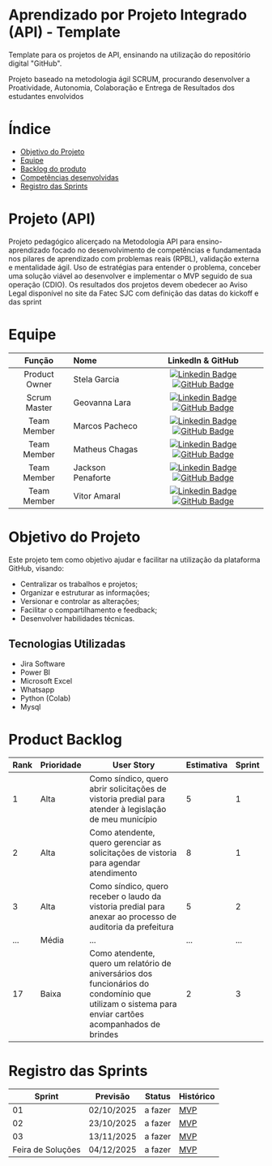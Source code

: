 # Aprendizado por Projeto Integrado (API) - Template

Template para os projetos de API, ensinando na utilização do repositório digital "GitHub". 

Projeto baseado na metodologia ágil SCRUM, procurando desenvolver a Proatividade, Autonomia, Colaboração e Entrega de Resultados dos estudantes envolvidos

# Índice
* [Objetivo do Projeto](#objetivo-do-projeto)
* [Equipe](#Equipe)
* [Backlog do produto](https://github.com/Jacksonpenaforte/API_1LOG/blob/main/backlog_documentacao.zip)
* [Competências desenvolvidas](#competências-desenvolvidas)
* [Registro das Sprints](#Registro-das-Sprints)


# Projeto (API) 
Projeto pedagógico alicerçado na Metodologia API para ensino-aprendizado focado no desenvolvimento de competências e fundamentada nos pilares de aprendizado com problemas reais (RPBL), validação externa e mentalidade ágil. 
Uso de estratégias para entender o problema, conceber uma solução viável ao desenvolver e implementar o MVP seguido de sua operação (CDIO). 
Os resultados dos projetos devem obedecer ao Aviso Legal disponível no site da Fatec SJC com definição das datas do kickoff e das sprint

# Equipe
|    Função     | Nome                                  |                                                                                                                                                      LinkedIn & GitHub                                                                                                                                                      |
| :-----------: | :------------------------------------ | :-------------------------------------------------------------------------------------------------------------------------------------------------------------------------------------------------------------------------------------------------------------------------------------------------------------------------: |
| Product Owner |   Stela Garcia        |     [![Linkedin Badge](https://img.shields.io/badge/Linkedin-blue?style=flat-square&logo=Linkedin&logoColor=white)](https://www.linkedin.com/in/) [![GitHub Badge](https://img.shields.io/badge/GitHub-111217?style=flat-square&logo=github&logoColor=white)](https://github.com/stelaeduarda21-stack)              |
| Scrum Master  | Geovanna Lara |      [![Linkedin Badge](https://img.shields.io/badge/Linkedin-blue?style=flat-square&logo=Linkedin&logoColor=white)](https://www.linkedin.com/in/geovannalara1?utm_source=share&utm_campaign=share_via&utm_content=profile&utm_medium=android_app) [![GitHub Badge](https://img.shields.io/badge/GitHub-111217?style=flat-square&logo=github&logoColor=white)](https://github.com/geovannalara619-cmd)     |
| Team Member   | Marcos Pacheco             |         [![Linkedin Badge](https://img.shields.io/badge/Linkedin-blue?style=flat-square&logo=Linkedin&logoColor=white)](https://www.linkedin.com/in/) [![GitHub Badge](https://img.shields.io/badge/GitHub-111217?style=flat-square&logo=github&logoColor=white)](https://github.com/)        |
|  Team Member  | Matheus Chagas                |         [![Linkedin Badge](https://img.shields.io/badge/Linkedin-blue?style=flat-square&logo=Linkedin&logoColor=white)](https://www.linkedin.com/in/) [![GitHub Badge](https://img.shields.io/badge/GitHub-111217?style=flat-square&logo=github&logoColor=white)](https://github.com/chagas180689)        |
|  Team Member  | Jackson Penaforte                 |   [![Linkedin Badge](https://img.shields.io/badge/Linkedin-blue?style=flat-square&logo=Linkedin&logoColor=white)](https://www.linkedin.com/in/jackson-penaforte-53901089?utm_source=share&utm_campaign=share_via&utm_content=profile&utm_medium=android_app) [![GitHub Badge](https://img.shields.io/badge/GitHub-111217?style=flat-square&logo=github&logoColor=white)](https://github.com/Jacksonpenaforte)   |
|  Team Member  | Vitor Amaral      |           [![Linkedin Badge](https://img.shields.io/badge/Linkedin-blue?style=flat-square&logo=Linkedin&logoColor=white)](https://www.linkedin.com/in/vitor-amaral-szabo-b533b6339/) [![GitHub Badge](https://img.shields.io/badge/GitHub-111217?style=flat-square&logo=github&logoColor=white)](https://github.com/szaboamaral-design)    


# Objetivo do Projeto
Este projeto tem como objetivo ajudar e facilitar na utilização da plataforma GitHub, visando:
* Centralizar os trabalhos e projetos;
* Organizar e estruturar as informações;
* Versionar e controlar as alterações;
* Facilitar o compartilhamento e feedback;
* Desenvolver habilidades técnicas.


## Tecnologias Utilizadas

* Jira Software
* Power BI
* Microsoft Excel
* Whatsapp
* Python (Colab)
* Mysql



# Product Backlog

| Rank | Prioridade | User Story                                                                                                                                              | Estimativa | Sprint |
|------|------------|---------------------------------------------------------------------------------------------------------------------------------------------------------|------------|--------|
| 1    | Alta       | Como síndico, quero abrir solicitações de vistoria predial para atender à legislação de meu município                                                    | 5          | 1      |
| 2    | Alta       | Como atendente, quero gerenciar as solicitações de vistoria para agendar atendimento                                                                    | 8          | 1      |
| 3    | Alta       | Como síndico, quero receber o laudo da vistoria predial para anexar ao processo de auditoria da prefeitura                                               | 5          | 2      |
| ...  | Média      | ...                                                                                                                                                     | ...        | ...    |
| 17   | Baixa      | Como atendente, quero um relatório de aniversários dos funcionários do condomínio que utilizam o sistema para enviar cartões acompanhados de brindes     | 2          | 3      |





  
# Registro das Sprints

| Sprint            | Previsão   | Status   | Histórico |
|-------------------|------------|----------|-----------|
| 01                | 02/10/2025 | a fazer  | [MVP](MVP/sp1.md)  |
| 02                | 23/10/2025 | a fazer  | [MVP](MVP/sp2.md)  |
| 03                | 13/11/2025 | a fazer  | [MVP](MVP/sp3.md)  |
| Feira de Soluções | 04/12/2025 | a fazer  | [MVP](#)  |

